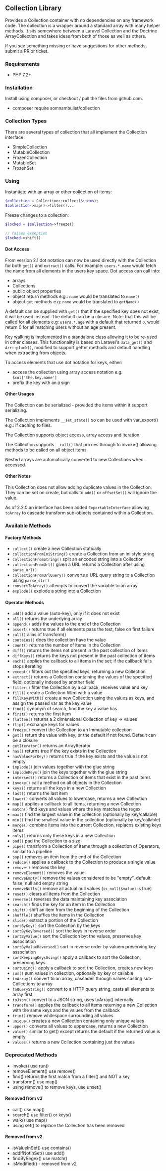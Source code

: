 ## Collection Library

Provides a Collection container with no dependencies on any framework code. The collection is a
wrapper around a standard array with many helper methods. It sits somewhere between a Laravel
Collection and the Doctrine ArrayCollection and takes ideas from both of those as well as others.

If you see something missing or have suggestions for other methods, submit a PR or ticket.

### Requirements

 * PHP 7.2+

### Installation

Install using composer, or checkout / pull the files from github.com.

 * composer require somnambulist/collection

### Collection Types

There are several types of collection that all implement the Collection interface:

 * SimpleCollection
 * MutableCollection
 * FrozenCollection
 * MutableSet
 * FrozenSet

### Using

Instantiate with an array or other collection of items:

```php
$collection = Collection::collect($items);
$collection->map()->filter()...
```

Freeze changes to a collection:

```php
$locked = $collection->freeze()

// raises exception
$locked->shift()
```

#### Dot Access

From version 2.1 dot notation can now be used directly with the Collection for both `get()` and `extract()`
calls. For example: `users.*.name` would fetch the name from all elements in the users key space. Dot access
can call into:

 * arrays
 * Collections
 * public object properties
 * object return methods e.g.: `name` would be translated to `name()`
 * object `get` methods e.g: `name` would be translated to `getName()`
 
A default can be supplied with `get()` that if the specified key does not exist, it will be used instead.
The default can be a closure. Note: that this will be called for all elements e.g: `users.*.age` with a
default that returned `0`, would return 0 for all matching users without an age present.

Key walking is implemented in a standalone class allowing it to be re-used in other classes. This functionality
is based on Laravel's `data_get()` and `Arr::pluck()`, modified to support getter methods and default handling
when extracting from objects.

To access elements that use dot notation for keys, either:

 * access the collection using array access notation e.g. `$col['the.key.name']`
 * prefix the key with an `@` sign

#### Other Usages

The Collection can be serialized - provided the items within it support serializing.

The Collection implements `__set_state()` so can be used with var_export() e.g.: if caching to files.

The Collection supports object access, array access and iteration.

The Collection supports `__call()` that proxies through to invoke() allowing methods to be called on all object items.

Nested arrays are automatically converted to new Collections when accessed.

#### Other Notes

This Collection does not allow adding duplicate values in the Collection. They can be set
on create, but calls to `add()` or `offsetSet()` will ignore the value.

As of 2.2.0 an interface has been added `ExportableInterface` allowing `toArray` to cascade transform
sub-objects contained within a Collection.

### Available Methods

#### Factory Methods

 * `collect()` create a new Collection statically
 * `collectionFromIniString()` create a Collection from an ini style string
 * `collectionFromString()` split an encoded string into a Collection
 * `collectionFromUrl()` given a URL returns a Collection after using `parse_url()`
 * `collectionFromUrlQuery()` converts a URL query string to a Collection using `parse_str()`
 * `convertToArray()` attempts to convert the variable to an array
 * `explode()` explode a string into a Collection

#### Operator Methods

 * `add()` add a value (auto-key), only if it does not exist
 * `all()` returns the underlying array
 * `append()` adds the values to the end of the Collection
 * `assert()` returns true if all elements pass the test, false on first failure
 * `call()` alias of transform()
 * `contains()` does the collection have the value
 * `count()` returns the number of items in the Collection
 * `diff()` returns the items not present in the past collection of items
 * `diffKeys()` returns the keys not present in the past collection of items
 * `each()` applies the callback to all items in the set; if the callback fails stops iterating
 * `except()` filters out the specified keys, returning a new Collection
 * `extract()` returns a Collection containing the values of the specified field, optionally indexed by another field
 * `filter()` filter the Collection by a callback, receives value and key
 * `fill()` create a Collection filled with a value
 * `fillKeysWith()` create a new Collection using the values as keys, and assign the passed var as the key value
 * `find()` synonym of search, find the key a value has
 * `first()` returns the first item
 * `flatten()` returns a 2 dimensional Collection of key => values
 * `flip()` exchange keys for values
 * `freeze()` convert the Collection to an Immutable collection
 * `get()` return the value with key, or the default if not found. Default can be a closure
 * `getIterator()` returns an ArrayIterator
 * `has()` returns true if the key exists in the Collection
 * `hasValueForKey()` returns true if the key exists and the value is not empty
 * `implode()` join values together with the glue string
 * `implodeKeys()` join the keys together with the glue string
 * `intersect()` returns a Collection of items that exist in the past items
 * `invoke()` call a method on all objects in the Collection
 * `keys()` returns all the keys in a new Collection
 * `last()` returns the last item
 * `lower()` converts all values to lowercase, returns a new Collection
 * `map()` applies a callback to all items, returning a new Collection
 * `match()` find keys and values where the key matches the regex
 * `max()` find the largest value in the collection (optionally by key/callable)
 * `min()` find the smallest value in the collection (optionally by key/callable)
 * `merge()` combine items into the current Collection, replaces existing keys items
 * `only()` returns only these keys in a new Collection
 * `pad()` pad the Collection to a size
 * `pipe()` transform a Collection of items through a collection of Operators, similar to a pipeline
 * `pop()` removes an item from the end of the Collection
 * `reduce()` applies a callback to the Collection to produce a single value
 * `remove()` removes the key
 * `removeElement()` removes the value
 * `removeEmpty()` remove the values considered to be "empty", default: false, null and empty string
 * `removeNulls()` remove all actual null values (`is_null($value)` is true)
 * `reset()` clears all items from the Collection
 * `reverse()` reverses the data maintaining key association
 * `search()` finds the key for an item in the Collection
 * `shift()` shift an item from the beginning of the Collection
 * `shuffle()` shuffles the items in the Collection
 * `slice()` extract a portion of the Collection
 * `sortByKey()` sort the Collection by the keys
 * `sortByKeyReversed()` sort the keys in reverse order
 * `sortByValue()` sort the Collection byt the values, preserves key association
 * `sortByValueReversed()` sort in reverse order by valuem preserving key association
 * `sortKeepingKeysUsing()` apply a callback to sort the Collection, preserving keys
 * `sortUsing()` apply a callback to sort the Collection, creates new keys
 * `sum()` sum values in collection, optionally by key or callable
 * `toArray()` convert to an array, cascades through values casting sub-Collections to array
 * `toQueryString()` convert to a HTTP query string, casts all elements to array first
 * `toJson()` convert to a JSON string, uses toArray() internally
 * `transform()` applies the callback to all items returning a new Collection with the same keys and the values from the callback
 * `trim()` remove whitespace surrounding all values
 * `unique()` creates a new Collection containing only unique values
 * `upper()` converts all values to uppercase, returns a new Collection
 * `value()` similar to get() except returns the default if the returned value is empty
 * `values()` returns a new Collection containing just the values

### Deprecated Methods

 * invoke() use run()
 * removeElement() use remove()
 * find() returns the first match from a filter() and NOT a key
 * transform() use map()
 * using remove() to remove keys, use unset()

#### Removed from v3

 * call() use map()
 * search() use filter() or keys()
 * walk() use map()
 * using set() to replace the Collection has been removed

#### Removed from v2

 * isValueInSet() use contains()
 * addIfNotInSet() use add()
 * findByRegex() use match()
 * isModified() - removed from v2
